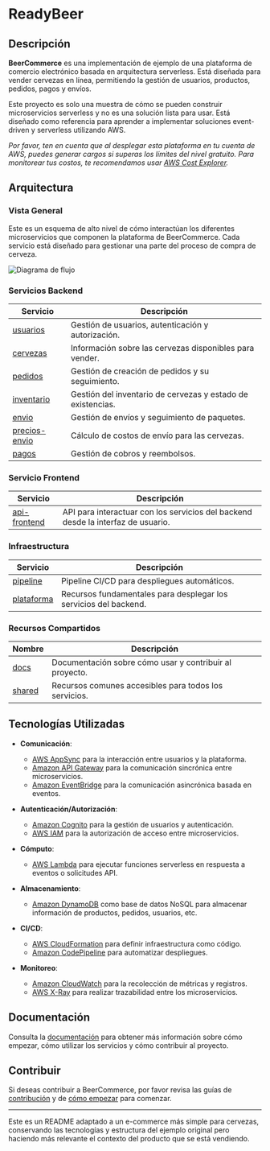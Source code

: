 
# ReadyBeer

## Descripción

**BeerCommerce** es una implementación de ejemplo de una plataforma de comercio electrónico basada en arquitectura serverless. Está diseñada para vender cervezas en línea, permitiendo la gestión de usuarios, productos, pedidos, pagos y envíos.

Este proyecto es solo una muestra de cómo se pueden construir microservicios serverless y no es una solución lista para usar. Está diseñado como referencia para aprender a implementar soluciones event-driven y serverless utilizando AWS.

_Por favor, ten en cuenta que al desplegar esta plataforma en tu cuenta de AWS, puedes generar cargos si superas los límites del nivel gratuito. Para monitorear tus costos, te recomendamos usar [AWS Cost Explorer](https://aws.amazon.com/aws-cost-management/aws-cost-explorer/)._

## Arquitectura

### Vista General

Este es un esquema de alto nivel de cómo interactúan los diferentes microservicios que componen la plataforma de BeerCommerce. Cada servicio está diseñado para gestionar una parte del proceso de compra de cerveza.

![Diagrama de flujo](docs/images/flow.png)

### Servicios Backend

| Servicio        | Descripción                               |
|-----------------|-------------------------------------------|
| [usuarios](usuarios/)  | Gestión de usuarios, autenticación y autorización. |
| [cervezas](cervezas/)  | Información sobre las cervezas disponibles para vender. |
| [pedidos](pedidos/)    | Gestión de creación de pedidos y su seguimiento. |
| [inventario](inventario/) | Gestión del inventario de cervezas y estado de existencias. |
| [envio](envio/)        | Gestión de envíos y seguimiento de paquetes. |
| [precios-envio](precios-envio/) | Cálculo de costos de envío para las cervezas. |
| [pagos](pagos/)        | Gestión de cobros y reembolsos. |

### Servicio Frontend

| Servicio       | Descripción                               |
|----------------|-------------------------------------------|
| [api-frontend](api-frontend/) | API para interactuar con los servicios del backend desde la interfaz de usuario. |

### Infraestructura

| Servicio        | Descripción                               |
|-----------------|-------------------------------------------|
| [pipeline](pipeline/) | Pipeline CI/CD para despliegues automáticos. |
| [plataforma](plataforma/) | Recursos fundamentales para desplegar los servicios del backend. |

### Recursos Compartidos

| Nombre       | Descripción                               |
|--------------|-------------------------------------------|
| [docs](docs/) | Documentación sobre cómo usar y contribuir al proyecto. |
| [shared](shared/) | Recursos comunes accesibles para todos los servicios. |

## Tecnologías Utilizadas

- **Comunicación**: 
  - [AWS AppSync](https://aws.amazon.com/appsync/) para la interacción entre usuarios y la plataforma.
  - [Amazon API Gateway](https://aws.amazon.com/api-gateway/) para la comunicación sincrónica entre microservicios.
  - [Amazon EventBridge](https://aws.amazon.com/eventbridge/) para la comunicación asincrónica basada en eventos.

- **Autenticación/Autorización**:
  - [Amazon Cognito](https://aws.amazon.com/cognito/) para la gestión de usuarios y autenticación.
  - [AWS IAM](https://aws.amazon.com/iam/) para la autorización de acceso entre microservicios.

- **Cómputo**:
  - [AWS Lambda](https://aws.amazon.com/lambda/) para ejecutar funciones serverless en respuesta a eventos o solicitudes API.

- **Almacenamiento**:
  - [Amazon DynamoDB](https://aws.amazon.com/dynamodb/) como base de datos NoSQL para almacenar información de productos, pedidos, usuarios, etc.

- **CI/CD**:
  - [AWS CloudFormation](https://aws.amazon.com/cloudformation/) para definir infraestructura como código.
  - [Amazon CodePipeline](https://aws.amazon.com/codepipeline/) para automatizar despliegues.

- **Monitoreo**:
  - [Amazon CloudWatch](https://aws.amazon.com/cloudwatch/) para la recolección de métricas y registros.
  - [AWS X-Ray](https://aws.amazon.com/xray/) para realizar trazabilidad entre los microservicios.

## Documentación

Consulta la [documentación](docs/) para obtener más información sobre cómo empezar, cómo utilizar los servicios y cómo contribuir al proyecto.

## Contribuir

Si deseas contribuir a BeerCommerce, por favor revisa las guías de [contribución](CONTRIBUTING.md) y de [cómo empezar](docs/getting_started.md) para comenzar.

---

Este es un README adaptado a un e-commerce más simple para cervezas, conservando las tecnologías y estructura del ejemplo original pero haciendo más relevante el contexto del producto que se está vendiendo.
